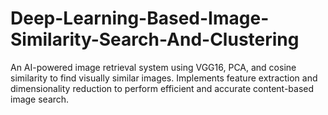 # Deep-Learning-Based-Image-Similarity-Search-And-Clustering
An AI-powered image retrieval system using VGG16, PCA, and cosine similarity to find visually similar images. Implements feature extraction and dimensionality reduction to perform efficient and accurate content-based image search.
